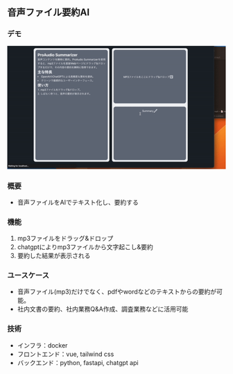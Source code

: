 ## 音声ファイル要約AI

### デモ

![demo](https://github.com/oijofie/llm_summary_generator/blob/main/demo/llm_sum.gif)

### 概要

- 音声ファイルをAIでテキスト化し、要約する

### 機能

1. mp3ファイルをドラッグ&ドロップ
2. chatgptによりmp3ファイルから文字起こし&要約
3. 要約した結果が表示される

### ユースケース

- 音声ファイル(mp3)だけでなく、pdfやwordなどのテキストからの要約が可能。
- 社内文書の要約、社内業務Q&A作成、調査業務などに活用可能

### 技術

- インフラ：docker
- フロントエンド：vue, tailwind css
- バックエンド：python, fastapi, chatgpt api
